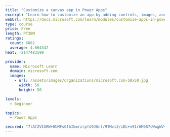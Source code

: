 ```yaml
---
title: "Customize a canvas app in Power Apps"
excerpt: "Learn how to customize an app by adding controls, images, and logic."
webUrl: https://docs.microsoft.com/learn/modules/customize-apps-in-powerapps/
type: course
price: Free
length: PT38M
ratings:
  count: 6882
  average: 4.664342
heat: -2147483598

provider:
  name: Microsoft Learn
  domain: microsoft.com
  images:
    - url: /assets/images/organizations/microsoft.com-50x50.jpg
      width: 50
      height: 50

levels:
  - Beginner

topics:
  - Power Apps

secured: "7lAfZVIARW+OUMFsGfbIkmrzrpfd9JGnl/9TMvi3/iDL+n91r6M9S7cWwgWV+Qs5SR2vbffE8LLDH7BRLEe7wYQaTiIj7vfOoXLFASJj0LA4XVPidDRWUpAI4BaephYaxlfBlGrSowWBCt4/J9LbxbGJRwZ+ewZjiXvGZwT+oYlHlab2IzkjbU/y+bm1NHCZHtHl5Dy0LBGBLF0rEBc0e/hFJFaGwNnV53UA0CMn7ZOka85vL9ShAQQoPfG7NrrlF+hYGHGrJgwTTAuS53chzi8UysuM9plJE3DrPr3ilQpp5xjF157sN4AxEmHOCRNoQ2Ik6CGx6qKrfGPLSbxub8QG8PZh4MDuCk1LtQ1UaSNMimPrtr33WgFosFqpscdcNtfRPCZgIoWmw9FU3sDle+h7BMq31+edke2lAdymk3U=;/zS4mwCjuJCm/iX4adntOw=="
---
```


